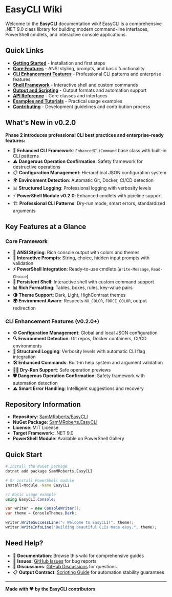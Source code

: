 # EasyCLI Wiki

Welcome to the **EasyCLI** documentation wiki! EasyCLI is a comprehensive .NET 9.0 class library for building modern command-line interfaces, PowerShell cmdlets, and interactive console applications.

## Quick Links

- **[Getting Started](Getting-Started)** - Installation and first steps
- **[Core Features](Core-Features)** - ANSI styling, prompts, and basic functionality  
- **[CLI Enhancement Features](CLI-Enhancement-Features)** - Professional CLI patterns and enterprise features
- **[Shell Framework](Shell-Framework)** - Interactive shell and custom commands
- **[Output and Scripting](Output-and-Scripting)** - Output formats and automation support
- **[API Reference](API-Reference)** - Core classes and interfaces
- **[Examples and Tutorials](Examples-and-Tutorials)** - Practical usage examples
- **[Contributing](Contributing)** - Development guidelines and contribution process

## What's New in v0.2.0

**Phase 2 introduces professional CLI best practices and enterprise-ready features:**

- 🔧 **Enhanced CLI Framework**: `EnhancedCliCommand` base class with built-in CLI patterns
- ⚠️ **Dangerous Operation Confirmation**: Safety framework for destructive operations  
- 📋 **Configuration Management**: Hierarchical JSON configuration system
- 🌍 **Environment Detection**: Automatic Git, Docker, CI/CD detection
- 📊 **Structured Logging**: Professional logging with verbosity levels
- ⚡ **PowerShell Module v0.2.0**: Enhanced cmdlets with pipeline support
- 🏗️ **Professional CLI Patterns**: Dry-run mode, smart errors, standardized arguments

## Key Features at a Glance

### Core Framework
- **🎨 ANSI Styling**: Rich console output with colors and themes
- **💬 Interactive Prompts**: String, choice, hidden input prompts with validation
- **⚡ PowerShell Integration**: Ready-to-use cmdlets (`Write-Message`, `Read-Choice`)
- **🐚 Persistent Shell**: Interactive shell with custom command support
- **📊 Rich Formatting**: Tables, boxes, rules, key-value pairs
- **🌗 Theme Support**: Dark, Light, HighContrast themes
- **🌍 Environment Aware**: Respects `NO_COLOR`, `FORCE_COLOR`, output redirection

### CLI Enhancement Features (v0.2.0+)
- **⚙️ Configuration Management**: Global and local JSON configuration
- **🔍 Environment Detection**: Git repos, Docker containers, CI/CD environments
- **📝 Structured Logging**: Verbosity levels with automatic CLI flag integration
- **🛠️ Enhanced Commands**: Built-in help system and argument validation
- **🏃‍♂️ Dry-Run Support**: Safe operation previews
- **🛡️ Dangerous Operation Confirmation**: Safety framework with automation detection
- **⚠️ Smart Error Handling**: Intelligent suggestions and recovery

## Repository Information

- **Repository**: [SamMRoberts/EasyCLI](https://github.com/SamMRoberts/EasyCLI)
- **NuGet Package**: [SamMRoberts.EasyCLI](https://www.nuget.org/packages/SamMRoberts.EasyCLI)
- **License**: MIT License
- **Target Framework**: .NET 9.0
- **PowerShell Module**: Available on PowerShell Gallery

## Quick Start

```bash
# Install the NuGet package
dotnet add package SamMRoberts.EasyCLI

# Or install PowerShell module
Install-Module -Name EasyCLI
```

```csharp
// Basic usage example
using EasyCLI.Console;

var writer = new ConsoleWriter();
var theme = ConsoleThemes.Dark;

writer.WriteSuccessLine("✓ Welcome to EasyCLI!", theme);
writer.WriteInfoLine("Building beautiful CLIs made easy.", theme);
```

## Need Help?

- 📖 **Documentation**: Browse this wiki for comprehensive guides
- 🐛 **Issues**: [GitHub Issues](https://github.com/SamMRoberts/EasyCLI/issues) for bug reports
- 💬 **Discussions**: [GitHub Discussions](https://github.com/SamMRoberts/EasyCLI/discussions) for questions
- 📋 **Output Contract**: [Scripting Guide](Output-and-Scripting) for automation stability guarantees

---

**Made with ❤️ by the EasyCLI contributors**